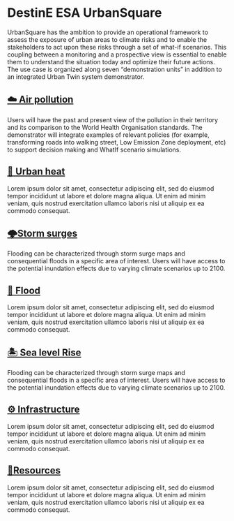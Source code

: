 # DestinE ESA UrbanSquare

UrbanSquare has the ambition to provide an operational framework to assess the exposure of urban areas to climate risks and to enable the stakeholders to act upon these risks through a set of what-if scenarios. This coupling between a monitoring and a prospective view is essential to enable them to understand the situation today and optimize their future actions.
The use case is organized along seven “demonstration units” in addition to an integrated Urban Twin system demonstrator.

## [☁️​ Air pollution​](./air_pollution/)
Users will have the past and present view of the pollution in their territory and its comparison to the World Health Organisation standards. The demonstrator will integrate examples of relevant policies (for example, transforming roads into walking street, Low Emission Zone deployment, etc) to support decision making and WhatIf scenario simulations. 

## [🌇 Urban heat](./urban_heat/)
Lorem ipsum dolor sit amet, consectetur adipiscing elit, sed do eiusmod tempor incididunt ut labore et dolore magna aliqua. Ut enim ad minim veniam, quis nostrud exercitation ullamco laboris nisi ut aliquip ex ea commodo consequat. 

## [🌩️​ Storm surges​](./storm_surges/)
Flooding can be characterized through storm surge maps and consequential floods in a specific area of interest. Users will have access to the potential inundation effects due to varying climate scenarios up to 2100. 

## [🌊​ Flood​](./flood/)
Lorem ipsum dolor sit amet, consectetur adipiscing elit, sed do eiusmod tempor incididunt ut labore et dolore magna aliqua. Ut enim ad minim veniam, quis nostrud exercitation ullamco laboris nisi ut aliquip ex ea commodo consequat. 

## [🏝️ Sea level Rise](./sea_level_rise/)
Flooding can be characterized through storm surge maps and consequential floods in a specific area of interest. Users will have access to the potential inundation effects due to varying climate scenarios up to 2100. 

## [⚙️ Infrastructure](./infrastructure/)
Lorem ipsum dolor sit amet, consectetur adipiscing elit, sed do eiusmod tempor incididunt ut labore et dolore magna aliqua. Ut enim ad minim veniam, quis nostrud exercitation ullamco laboris nisi ut aliquip ex ea commodo consequat. 

## [📌​ Resources](./infrastructure/)
Lorem ipsum dolor sit amet, consectetur adipiscing elit, sed do eiusmod tempor incididunt ut labore et dolore magna aliqua. Ut enim ad minim veniam, quis nostrud exercitation ullamco laboris nisi ut aliquip ex ea commodo consequat. 
